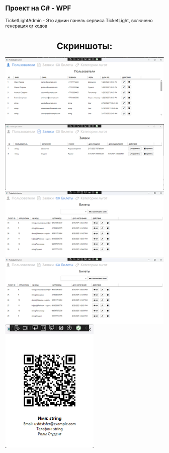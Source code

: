 ## Проект на C# - WPF

TicketLightAdmin - Это админ панель сервиса TicketLight, включено генерация qr кодов 

<h1 align="center">Скриншоты:</h1>

<img src="https://github.com/TemhaN/TicketLightAdmin/blob/master/TicketLightAdmin/Screenshots/1.png" alt="TicketLightAdmin">
<img src="https://github.com/TemhaN/TicketLightAdmin/blob/master/TicketLightAdmin/Screenshots/2.png" alt="TicketLightAdmin">
<img src="https://github.com/TemhaN/TicketLightAdmin/blob/master/TicketLightAdmin/Screenshots/3.png" alt="TicketLightAdmin">
<img src="https://github.com/TemhaN/TicketLightAdmin/blob/master/TicketLightAdmin/Screenshots/4.png" alt="TicketLightAdmin">
<img src="https://github.com/TemhaN/TicketLightAdmin/blob/master/TicketLightAdmin/Screenshots/5.png" alt="TicketLightAdmin">
